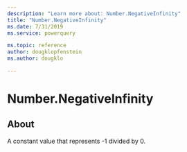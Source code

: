 ```yaml
---
description: "Learn more about: Number.NegativeInfinity"
title: "Number.NegativeInfinity"
ms.date: 7/31/2019
ms.service: powerquery

ms.topic: reference
author: dougklopfenstein
ms.author: dougklo

---
```

# Number.NegativeInfinity

  
## About  
A constant value that represents -1 divided by 0.
